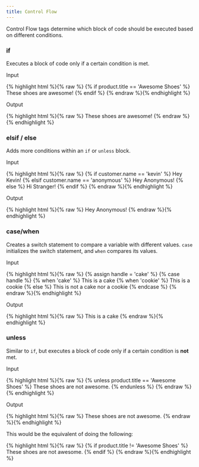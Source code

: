 ```yaml
---
title: Control Flow
---
```


Control Flow tags determine which block of code should be executed based on different conditions. 


### if

<p>Executes a block of code only if a certain condition is met.</p>      

<p class="input">Input</p>

<div>
{% highlight html %}{% raw %}
{% if product.title == 'Awesome Shoes' %}
	These shoes are awesome!
{% endif %}
{% endraw %}{% endhighlight %}
</div>

<p class="output">Output</p>

<div>
{% highlight html %}{% raw %}
These shoes are awesome!
{% endraw %}{% endhighlight %}
</div>


### elsif / else

<p>Adds more conditions within an <code>if</code> or <code>unless</code> block.</p> 

<p class="input">Input</p>

<div>
{% highlight html %}{% raw %}
	<!-- If customer.name = 'anonymous' -->
  {% if customer.name == 'kevin' %}
    Hey Kevin!
  {% elsif customer.name == 'anonymous' %}
    Hey Anonymous!
  {% else %}
    Hi Stranger!
  {% endif %}
{% endraw %}{% endhighlight %}
</div>

<p class="output">Output</p>

<div>
{% highlight html %}{% raw %}
Hey Anonymous!
{% endraw %}{% endhighlight %}
</div>





### case/when

<p>Creates a switch statement to compare a variable with different values. <code>case</code> initializes the switch statement, and <code>when</code> compares its values.</p>      

<p class="input">Input</p>

<div>
{% highlight html %}{% raw %}
{% assign handle = 'cake' %}
{% case handle %}
  {% when 'cake' %}
     This is a cake
  {% when 'cookie' %}
     This is a cookie
  {% else %}
     This is not a cake nor a cookie
{% endcase %}
{% endraw %}{% endhighlight %}
</div>

<p class="output">Output</p>

<div>
{% highlight html %}{% raw %}
This is a cake
{% endraw %}{% endhighlight %}
</div>













### unless

<p>Similar to <code>if</code>, but executes a block of code only if a certain condition is <strong>not</strong> met.</p>      

<p class="input">Input</p>

<div>
{% highlight html %}{% raw %}
  {% unless product.title == 'Awesome Shoes' %}
    These shoes are not awesome.
  {% endunless %}
{% endraw %}{% endhighlight %}
</div>

<p class="output">Output</p>

<div>
{% highlight html %}{% raw %}
These shoes are not awesome.
{% endraw %}{% endhighlight %}
</div>

This would be the equivalent of doing the following:

<div>
{% highlight html %}{% raw %}
  {% if product.title != 'Awesome Shoes' %}
    These shoes are not awesome.
  {% endif %}
{% endraw %}{% endhighlight %}
</div>













